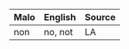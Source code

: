 Malo                    | English          | Source
----------------------- | ---------------- | --------------
non                     | no, not          | LA


